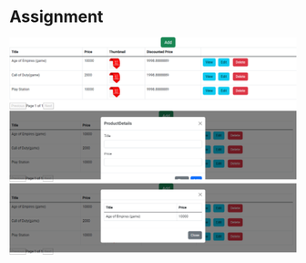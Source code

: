 ﻿# Assignment
![one](https://github.com/abhisheknishad167/Assignment/blob/main/src/assets/localhost_4200_.png?raw=true)
![two](https://github.com/abhisheknishad167/Assignment/blob/main/src/assets/localhost_4200_%20(2).png?raw=true)
![three](https://github.com/abhisheknishad167/Assignment/blob/main/src/assets/localhost_4200_%20(1).png?raw=true)
